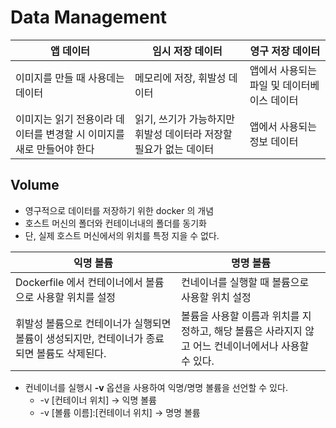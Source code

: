 # Data Management

| 앱 데이터                                                             | 임시 저장 데이터                                                  | 영구 저장 데이터                            |
| --------------------------------------------------------------------- | ----------------------------------------------------------------- | ------------------------------------------- |
| 이미지를 만들 때 사용데는 데이터                                      | 메모리에 저장, 휘발성 데이터                                      | 앱에서 사용되는 파일 및 데이터베이스 데이터 |
| 이미지는 읽기 전용이라 데이터를 변경할 시 이미지를 새로 만들어야 한다 | 읽기, 쓰기가 가능하지만 휘발성 데이터라 저장할 필요가 없는 데이터 | 앱에서 사용되는 정보 데이터                 |

## Volume

- 영구적으로 데이터를 저장하기 위한 docker 의 개념
- 호스트 머신의 폴더와 컨테이너내의 폴더를 동기화
- 단, 실제 호스트 머신에서의 위치를 특정 지을 수 없다.

| 익명 볼륨                                                                                   | 명명 볼륨                                                                                           |
| ------------------------------------------------------------------------------------------- | --------------------------------------------------------------------------------------------------- |
| Dockerfile 에서 컨테이너에서 볼륨으로 사용할 위치를 설정                                    | 컨네이너를 실행할 때 볼륨으로 사용할 위치 설정                                                      |
| 휘발성 볼륨으로 컨테이너가 실행되면 볼륨이 생성되지만, 컨테이너가 종료되면 볼륨도 삭제된다. | 볼륨을 사용할 이름과 위치를 지정하고, 해당 볼륨은 사라지지 않고 어느 컨네이너에서나 사용할 수 있다. |

- 컨네이너를 실행시 **-v** 옵션을 사용하여 익명/명명 볼륨을 선언할 수 있다.
  - -v [컨테이너 위치] → 익명 볼륨
  - -v [볼륨 이름]:[컨테이너 위치] → 명명 볼륨
